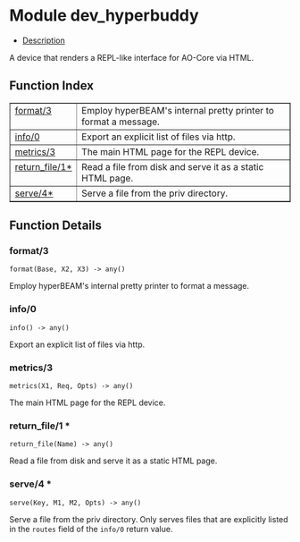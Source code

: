 

# Module dev_hyperbuddy #
* [Description](#description)

A device that renders a REPL-like interface for AO-Core via HTML.

<a name="index"></a>

## Function Index ##


<table width="100%" border="1" cellspacing="0" cellpadding="2" summary="function index"><tr><td valign="top"><a href="#format-3">format/3</a></td><td>Employ hyperBEAM's internal pretty printer to format a message.</td></tr><tr><td valign="top"><a href="#info-0">info/0</a></td><td>Export an explicit list of files via http.</td></tr><tr><td valign="top"><a href="#metrics-3">metrics/3</a></td><td>The main HTML page for the REPL device.</td></tr><tr><td valign="top"><a href="#return_file-1">return_file/1*</a></td><td>Read a file from disk and serve it as a static HTML page.</td></tr><tr><td valign="top"><a href="#serve-4">serve/4*</a></td><td>Serve a file from the priv directory.</td></tr></table>


<a name="functions"></a>

## Function Details ##

<a name="format-3"></a>

### format/3 ###

`format(Base, X2, X3) -> any()`

Employ hyperBEAM's internal pretty printer to format a message.

<a name="info-0"></a>

### info/0 ###

`info() -> any()`

Export an explicit list of files via http.

<a name="metrics-3"></a>

### metrics/3 ###

`metrics(X1, Req, Opts) -> any()`

The main HTML page for the REPL device.

<a name="return_file-1"></a>

### return_file/1 * ###

`return_file(Name) -> any()`

Read a file from disk and serve it as a static HTML page.

<a name="serve-4"></a>

### serve/4 * ###

`serve(Key, M1, M2, Opts) -> any()`

Serve a file from the priv directory. Only serves files that are explicitly
listed in the `routes` field of the `info/0` return value.

